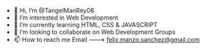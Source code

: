 - 👋 Hi, I’m @TangelManRey08
- 👀 I’m interested in Web Development 
- 🌱 I’m currently learning HTML, CSS & JAVASCRIPT 
- 💞️ I’m looking to collaborate on Web Development Groups
- 📫 How to reach me Email ---> felix.manzo.sanchez@gmail.com

<!---
TangelManRey08/TangelManRey08 is a ✨ special ✨ repository because its `README.md` (this file) appears on your GitHub profile.
You can click the Preview link to take a look at your changes.
--->
